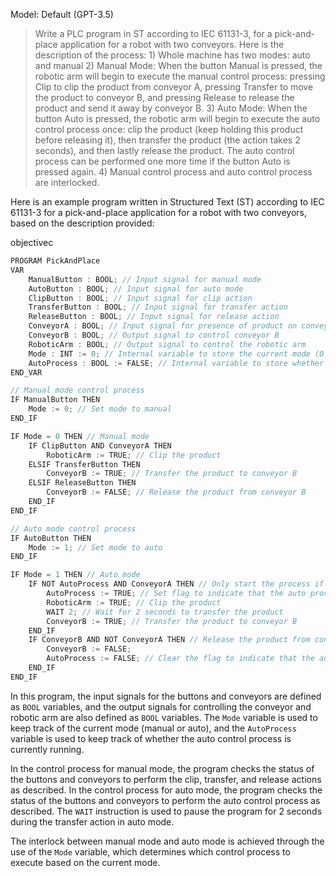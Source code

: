 Model: Default (GPT-3.5)

> Write a PLC program in ST according to IEC 61131-3, for a pick-and-place application for a robot with two conveyors. Here is the description of the process: 1) Whole machine has two modes: auto and manual 2) Manual Mode: When the button Manual is pressed, the robotic arm will begin to execute the manual control process: pressing Clip to clip the product from conveyor A, pressing Transfer to move the product to conveyor B, and pressing Release to release the product and send it away by conveyor B. 3) Auto Mode: When the button Auto is pressed, the robotic arm will begin to execute the auto control process once: clip the product (keep holding this product before releasing it), then transfer the product (the action takes 2 seconds), and then lastly release the product. The auto control process can be performed one more time if the button Auto is pressed again. 4) Manual control process and auto control process are interlocked.

Here is an example program written in Structured Text (ST) according to IEC 61131-3 for a pick-and-place application for a robot with two conveyors, based on the description provided:

objectivec

```objectivec
PROGRAM PickAndPlace
VAR
    ManualButton : BOOL; // Input signal for manual mode
    AutoButton : BOOL; // Input signal for auto mode
    ClipButton : BOOL; // Input signal for clip action
    TransferButton : BOOL; // Input signal for transfer action
    ReleaseButton : BOOL; // Input signal for release action
    ConveyorA : BOOL; // Input signal for presence of product on conveyor A
    ConveyorB : BOOL; // Output signal to control conveyor B
    RoboticArm : BOOL; // Output signal to control the robotic arm
    Mode : INT := 0; // Internal variable to store the current mode (0 = manual, 1 = auto)
    AutoProcess : BOOL := FALSE; // Internal variable to store whether the auto control process is currently running
END_VAR

// Manual mode control process
IF ManualButton THEN
    Mode := 0; // Set mode to manual
END_IF

IF Mode = 0 THEN // Manual mode
    IF ClipButton AND ConveyorA THEN
        RoboticArm := TRUE; // Clip the product
    ELSIF TransferButton THEN
        ConveyorB := TRUE; // Transfer the product to conveyor B
    ELSIF ReleaseButton THEN
        ConveyorB := FALSE; // Release the product from conveyor B
    END_IF
END_IF

// Auto mode control process
IF AutoButton THEN
    Mode := 1; // Set mode to auto
END_IF

IF Mode = 1 THEN // Auto mode
    IF NOT AutoProcess AND ConveyorA THEN // Only start the process if not currently running and there is a product on conveyor A
        AutoProcess := TRUE; // Set flag to indicate that the auto process is running
        RoboticArm := TRUE; // Clip the product
        WAIT 2; // Wait for 2 seconds to transfer the product
        ConveyorB := TRUE; // Transfer the product to conveyor B
    END_IF
    IF ConveyorB AND NOT ConveyorA THEN // Release the product from conveyor B once it has been transferred and there is no product on conveyor A
        ConveyorB := FALSE;
        AutoProcess := FALSE; // Clear the flag to indicate that the auto process is not running
    END_IF
END_IF
```

In this program, the input signals for the buttons and conveyors are defined as `BOOL` variables, and the output signals for controlling the conveyor and robotic arm are also defined as `BOOL` variables. The `Mode` variable is used to keep track of the current mode (manual or auto), and the `AutoProcess` variable is used to keep track of whether the auto control process is currently running.

In the control process for manual mode, the program checks the status of the buttons and conveyors to perform the clip, transfer, and release actions as described. In the control process for auto mode, the program checks the status of the buttons and conveyors to perform the auto control process as described. The `WAIT` instruction is used to pause the program for 2 seconds during the transfer action in auto mode.

The interlock between manual mode and auto mode is achieved through the use of the `Mode` variable, which determines which control process to execute based on the current mode.